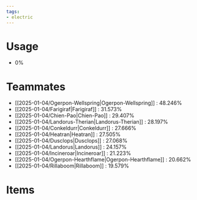 ```yaml
---
tags:
- electric
---
```

# Usage
- 0%
# Teammates
- [[2025-01-04/Ogerpon-Wellspring|Ogerpon-Wellspring]] : 48.246%
- [[2025-01-04/Farigiraf|Farigiraf]] : 31.573%
- [[2025-01-04/Chien-Pao|Chien-Pao]] : 29.407%
- [[2025-01-04/Landorus-Therian|Landorus-Therian]] : 28.197%
- [[2025-01-04/Conkeldurr|Conkeldurr]] : 27.666%
- [[2025-01-04/Heatran|Heatran]] : 27.505%
- [[2025-01-04/Dusclops|Dusclops]] : 27.068%
- [[2025-01-04/Landorus|Landorus]] : 24.157%
- [[2025-01-04/Incineroar|Incineroar]] : 21.223%
- [[2025-01-04/Ogerpon-Hearthflame|Ogerpon-Hearthflame]] : 20.662%
- [[2025-01-04/Rillaboom|Rillaboom]] : 19.579%
# Items